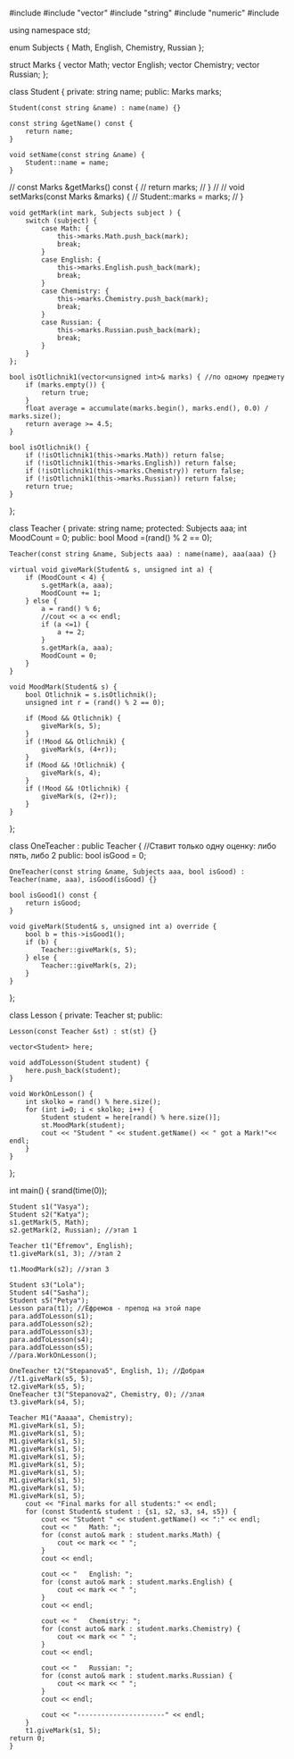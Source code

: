 #include <iostream>
#include "vector"
#include "string"
#include "numeric"
#include <ctime>

using namespace std;

enum Subjects {
    Math, English, Chemistry, Russian
};

struct Marks {
    vector<unsigned int> Math;
    vector<unsigned int> English;
    vector<unsigned int> Chemistry;
    vector<unsigned int> Russian;
};

class Student {
private:
    string name;
public:
    Marks marks;

    Student(const string &name) : name(name) {}

    const string &getName() const {
        return name;
    }

    void setName(const string &name) {
        Student::name = name;
    }

//    const Marks &getMarks() const {
//        return marks;
//    }
//
//    void setMarks(const Marks &marks) {
//        Student::marks = marks;
//    }

    void getMark(int mark, Subjects subject ) {
        switch (subject) {
            case Math: {
                this->marks.Math.push_back(mark);
                break;
            }
            case English: {
                this->marks.English.push_back(mark);
                break;
            }
            case Chemistry: {
                this->marks.Chemistry.push_back(mark);
                break;
            }
            case Russian: {
                this->marks.Russian.push_back(mark);
                break;
            }
        }
    };

    bool isOtlichnik1(vector<unsigned int>& marks) { //по одному предмету
        if (marks.empty()) {
            return true;
        }
        float average = accumulate(marks.begin(), marks.end(), 0.0) / marks.size();
        return average >= 4.5;
    }

    bool isOtlichnik() {
        if (!isOtlichnik1(this->marks.Math)) return false;
        if (!isOtlichnik1(this->marks.English)) return false;
        if (!isOtlichnik1(this->marks.Chemistry)) return false;
        if (!isOtlichnik1(this->marks.Russian)) return false;
        return true;
    }
};

class Teacher {
private:
    string name;
protected:
    Subjects aaa;
    int MoodCount = 0;
public:
    bool Mood =(rand() % 2 == 0);

    Teacher(const string &name, Subjects aaa) : name(name), aaa(aaa) {}

    virtual void giveMark(Student& s, unsigned int a) {
        if (MoodCount < 4) {
            s.getMark(a, aaa);
            MoodCount += 1;
        } else {
            a = rand() % 6;
            //cout << a << endl;
            if (a <=1) {
                a += 2;
            }
            s.getMark(a, aaa);
            MoodCount = 0;
        }
    }

    void MoodMark(Student& s) {
        bool Otlichnik = s.isOtlichnik();
        unsigned int r = (rand() % 2 == 0);

        if (Mood && Otlichnik) {
            giveMark(s, 5);
        }
        if (!Mood && Otlichnik) {
            giveMark(s, (4+r));
        }
        if (Mood && !Otlichnik) {
            giveMark(s, 4);
        }
        if (!Mood && !Otlichnik) {
            giveMark(s, (2+r));
        }
    }
};

class OneTeacher : public Teacher { //Ставит только одну оценку: либо пять, либо 2
public:
    bool isGood = 0;

    OneTeacher(const string &name, Subjects aaa, bool isGood) : Teacher(name, aaa), isGood(isGood) {}

    bool isGood1() const {
        return isGood;
    }

    void giveMark(Student& s, unsigned int a) override {
        bool b = this->isGood1();
        if (b) {
            Teacher::giveMark(s, 5);
        } else {
            Teacher::giveMark(s, 2);
        }
    }

};

class Lesson {
private:
    Teacher st;
public:

    Lesson(const Teacher &st) : st(st) {}

    vector<Student> here;

    void addToLesson(Student student) {
        here.push_back(student);
    }

    void WorkOnLesson() {
        int skolko = rand() % here.size();
        for (int i=0; i < skolko; i++) {
            Student student = here[rand() % here.size()];
            st.MoodMark(student);
            cout << "Student " << student.getName() << " got a Mark!"<< endl;
        }
    }
};


int main() {
    srand(time(0));

    Student s1("Vasya");
    Student s2("Katya");
    s1.getMark(5, Math);
    s2.getMark(2, Russian); //этап 1

    Teacher t1("Efremov", English);
    t1.giveMark(s1, 3); //этап 2

    t1.MoodMark(s2); //этап 3

    Student s3("Lola");
    Student s4("Sasha");
    Student s5("Petya");
    Lesson para(t1); //Ефремов - препод на этой паре
    para.addToLesson(s1);
    para.addToLesson(s2);
    para.addToLesson(s3);
    para.addToLesson(s4);
    para.addToLesson(s5);
    //para.WorkOnLesson();

    OneTeacher t2("Stepanova5", English, 1); //Добрая
    //t1.giveMark(s5, 5);
    t2.giveMark(s5, 5);
    OneTeacher t3("Stepanova2", Chemistry, 0); //злая
    t3.giveMark(s4, 5);

    Teacher M1("Aaaaa", Chemistry);
    M1.giveMark(s1, 5);
    M1.giveMark(s1, 5);
    M1.giveMark(s1, 5);
    M1.giveMark(s1, 5);
    M1.giveMark(s1, 5);
    M1.giveMark(s1, 5);
    M1.giveMark(s1, 5);
    M1.giveMark(s1, 5);
    M1.giveMark(s1, 5);
    M1.giveMark(s1, 5);
        cout << "Final marks for all students:" << endl;
        for (const Student& student : {s1, s2, s3, s4, s5}) {
            cout << "Student " << student.getName() << ":" << endl;
            cout << "   Math: ";
            for (const auto& mark : student.marks.Math) {
                cout << mark << " ";
            }
            cout << endl;

            cout << "   English: ";
            for (const auto& mark : student.marks.English) {
                cout << mark << " ";
            }
            cout << endl;

            cout << "   Chemistry: ";
            for (const auto& mark : student.marks.Chemistry) {
                cout << mark << " ";
            }
            cout << endl;

            cout << "   Russian: ";
            for (const auto& mark : student.marks.Russian) {
                cout << mark << " ";
            }
            cout << endl;

            cout << "----------------------" << endl;
        }
        t1.giveMark(s1, 5);
    return 0;
    }
